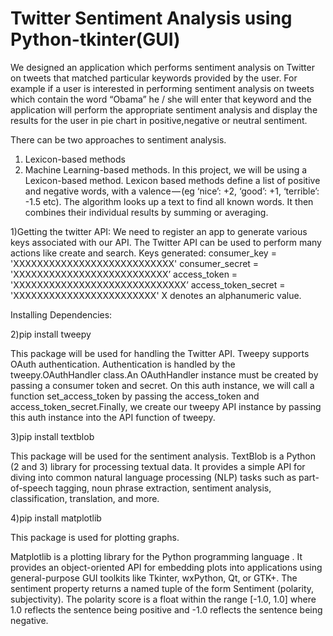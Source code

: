 # Twitter Sentiment Analysis using Python-tkinter(GUI)
We designed an application which performs sentiment analysis on Twitter on tweets that matched particular keywords provided by the user. For example if a user is interested in performing sentiment analysis on tweets which contain the word “Obama” he / she will enter that keyword and the application will perform the appropriate sentiment analysis and display the results for the user in pie chart in positive,negative or neutral sentiment.

There can be two approaches to sentiment analysis.
1. Lexicon-based methods
2. Machine Learning-based methods.
In this project, we will be using a Lexicon-based method.
Lexicon based methods define a list of positive and negative words, with a valence — (eg ‘nice’: +2, ‘good’: +1, ‘terrible’: -1.5 etc). The algorithm looks up a text to find all known words. It then combines their individual results by summing or averaging. 

1)Getting the twitter API:
We need to register an app to generate various keys associated with our API. The Twitter API can be used to perform many actions like create and search.
Keys generated:
consumer_key = 'XXXXXXXXXXXXXXXXXXXXXXXXXXX' 
consumer_secret = 'XXXXXXXXXXXXXXXXXXXXXXXXXX’
access_token = 'XXXXXXXXXXXXXXXXXXXXXXXXXXXXX’
access_token_secret = 'XXXXXXXXXXXXXXXXXXXXXXXX'
X denotes an alphanumeric value.

Installing Dependencies:

2)pip install tweepy

This package will be used for handling the Twitter API.
Tweepy supports OAuth authentication. Authentication is handled by the tweepy.OAuthHandler class.An OAuthHandler instance must be created by passing a consumer token and secret.
On this auth instance, we will call a function set_access_token by passing the access_token and access_token_secret.Finally, we create our tweepy API instance by passing this auth instance into the API function of tweepy.
              
3)pip install textblob

This package will be used for the sentiment analysis.
TextBlob is a Python (2 and 3) library for processing textual data. It provides a simple API for diving into common natural language processing (NLP) tasks such as part-of-speech tagging, noun phrase extraction, sentiment analysis, classification, translation, and more.

4)pip install matplotlib

This package is used for plotting graphs.

Matplotlib is a plotting library for the Python programming language . It provides an object-oriented API for embedding plots into applications using general-purpose GUI toolkits like Tkinter, wxPython, Qt, or GTK+.
The sentiment property returns a named tuple of the form Sentiment (polarity, subjectivity). The polarity score is a float within the range [-1.0, 1.0] where 1.0 reflects the sentence being positive and -1.0 reflects the sentence being negative.




